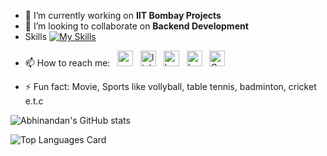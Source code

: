 - 🔭 I’m currently working on **IIT Bombay Projects**
- 👯 I’m looking to collaborate on **Backend Development**
- Skills
[![My Skills](https://skillicons.dev/icons?i=js,html,css,c,java,py,django,sql,mysql,eclipse,git,linux,vim)](https://skillicons.dev)
<!-- - 🤔 I’m looking for help with  -->
<!-- - 💬 Ask me about ... -->
- 📫 How to reach me: &nbsp;
  [<img alt="gmail" src="https://upload.wikimedia.org/wikipedia/commons/7/7e/Gmail_icon_%282020%29.svg" height="25"/>](mailto:abhinandank626@gmail.com) &nbsp;
  [<img alt="linkedin" src="https://cdn-icons-png.flaticon.com/512/174/174857.png" height="25"/>](https://www.linkedin.com/in/abhinandan-kumar-6077291a6) &nbsp;
  [<img alt="hackerrank" src="https://upload.wikimedia.org/wikipedia/commons/thumb/4/40/HackerRank_Icon-1000px.png/330px-HackerRank_Icon-1000px.png" height="25"/>](https://www.hackerrank.com/abhinandank626) &nbsp;
  [<img alt="Leetcode" src="https://leetcode.com/_next/static/images/logo-dark-c96c407d175e36c81e236fcfdd682a0b.png" height="25"/>](https://leetcode.com/abhinandank626/) &nbsp;
  [<img alt="GeeksforGeeks" src="https://media.geeksforgeeks.org/wp-content/uploads/20200716222246/Path-219.png" height="25"/>](https://auth.geeksforgeeks.org/user/abhinandank626/practice) &nbsp;
<!-- - 😄 Pronouns: ... -->
- ⚡ Fun fact: Movie, Sports like vollyball, table tennis, badminton, cricket e.t.c

![Abhinandan's GitHub stats](https://github-readme-stats.vercel.app/api?username=95871abhinandankumar&count_private=true&show_icons=true&theme=dark)
<!-- ![Abhinandan's GitHub stats](https://github-readme-stats.vercel.app/api/top-langs?username=95871abhinandankumar&theme=dark) -->
![Top Languages Card](https://github-readme-stats.vercel.app/api/top-langs/?username=95871abhinandankumar&theme=dark)
